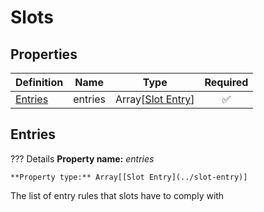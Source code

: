 # Slots

## Properties  

Definition | Name | Type | Required
-- | :--: | :--: | :--:
[Entries](#entries) | entries | Array[[Slot Entry](../slot-entry)] | ✅ 

## Entries

??? Details
    **Property name:** *entries*

    **Property type:** Array[[Slot Entry](../slot-entry)]

The list of entry rules that slots have to comply with

